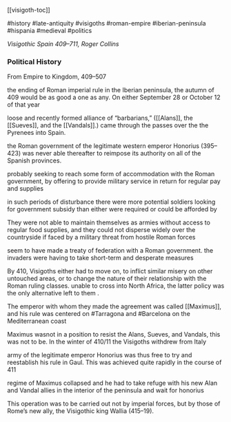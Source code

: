 [[visigoth-toc]]

#history #late-antiquity #visigoths #roman-empire #iberian-peninsula #hispania #medieval  #politics

*Visigothic Spain 409–711, Roger Collins*

### Political History

From Empire to Kingdom, 409–507  

the ending of Roman imperial rule in the Iberian peninsula, the autumn of 409 would be as good a one as any. On either September 28 or October 12 of that year 

loose and recently formed alliance of “barbarians,” ([[Alans]], the [[Sueves]], and the [[Vandals]].) came through the passes over the the Pyrenees into Spain.  

the Roman government of the legitimate western emperor Honorius (395–423) was never able thereafter to reimpose its authority on all of the Spanish provinces.  

probably seeking to reach some form of accommodation with the Roman government, by offering to provide military service in return for regular pay and supplies 

in such periods of disturbance there were more potential soldiers looking for government subsidy than either were required or could be afforded by  

They were not able to maintain themselves as armies without access to regular food supplies, and they could not disperse widely over the countryside if faced by a military threat from hostile Roman forces  

seem to have made a treaty of federation with a Roman government.  the invaders were having to take short-term and desperate measures  

By 410, Visigoths either had to move on, to inflict similar misery on other untouched areas, or to change the nature of their relationship with the Roman ruling classes.  unable to cross into North Africa, the latter policy was the only alternative left to them .  

The emperor with whom they made the agreement was called [[Maximus]], and his rule was centered on #Tarragona and #Barcelona on the Mediterranean coast  

Maximus wasnot  in a position to resist the Alans, Sueves, and Vandals,  this was not to be. In the winter of 410/11 the Visigoths withdrew from Italy  

army of the legitimate emperor Honorius was thus free to try and reestablish his rule in Gaul. This was achieved quite rapidly in the course of 411

regime of Maximus collapsed and he had to take refuge with his new Alan and Vandal allies in the interior of the peninsula  and wait for honorius

This operation was to be carried out not by imperial forces, but by those of Rome’s new ally, the Visigothic king Wallia (415–19).  







